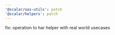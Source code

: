 ```yaml
---
'@scalar/oas-utils': patch
'@scalar/helpers': patch
---
```


fix: operation to har helper with real world usecases
